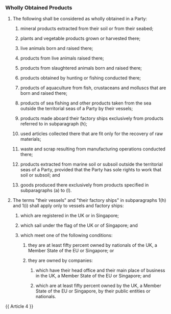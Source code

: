 ### Wholly Obtained Products
1. The following shall be considered as wholly obtained in a Party:

   1. mineral products extracted from their soil or from their seabed;

   2. plants and vegetable products grown or harvested there;

   3. live animals born and raised there;

   4. products from live animals raised there;

   5. products from slaughtered animals born and raised there; 

   6. products obtained by hunting or fishing conducted there;

   7. products of aquaculture from fish, crustaceans and molluscs that are born and raised there;

   8. products of sea fishing and other products taken from the sea outside the territorial seas of a Party by their vessels;

   9. products made aboard their factory ships exclusively from products referred to in subparagraph (h);

   10. used articles collected there that are fit only for the recovery of raw materials;

   11. waste and scrap resulting from manufacturing operations conducted there;

   12. products extracted from marine soil or subsoil outside the territorial seas of a Party, provided that the Party has sole rights to work that soil or subsoil; and

   13. goods produced there exclusively from products specified in subparagraphs (a) to (l).

2. The terms "their vessels" and "their factory ships" in subparagraphs 1(h) and 1(i) shall apply only to vessels and factory ships:

   1. which are registered in the UK or in Singapore; 

   2. which sail under the flag of the UK or of Singapore; and

   3. which meet one of the following conditions:

      1. they are at least fifty percent owned by nationals of the UK, a Member State of the EU or Singapore; or

      2. they are owned by companies:

         1. which have their head office and their main place of business in the UK, a Member State of the EU or Singapore; and

         2. which are at least fifty percent owned by the UK, a Member State of the EU or Singapore, by their public entities or nationals.

{{ Article 4 }}
